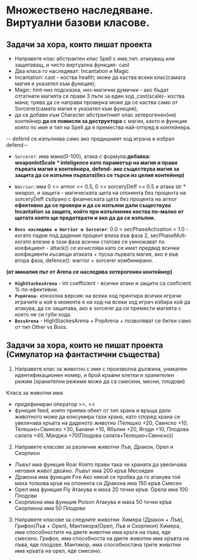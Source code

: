# Множествено наследяване. Виртуални базови класове.
## Задачи за хора, които пишат проекта
- Направете клас абстрактен клас Spell с име,тип: атакуващ или защитаващ, и чисто виртуална функция- cast
- Два класа го наследяват: Incantation и Magic
- Incantation: cast - коства health; може да каства всеки клас(самата магия е указател към функция);
- Magic: hint-низ подсказка, низ-магични думички - ако бъдат отгатнати магията се прави 3 пъти за един ход ,cast(scale)- коства мана; трява да се направи проверка може да се каства само от Sorcerer(самата магия е указател към функция);
- да се добави към Character абстрактният клас хетерогенен(ни) контейнер **да се помисли за деструктора** с магии, както и функция която по име и тип на Spell да я премества най-отпред в контейнера.

-- defend се изпълнява само ако предишният ход играча е избрал defend--

- `Sorcerer`: има мана(0-100), атака с формула:**добавка: weaponIntScale \* inteligence като параметър на магия и прави първата магия в контейнера, defend- ако съществува магия за защита да се изпълни първата(без се търси из целия контейнер)**
- `Warrior`: има 0 <= armor <= 0.5, 0 <= sorceryDeff <= 0.5 и атака str \* weapon, и защита - магическата щета на опонента без процента на sorceryDeff събрано с физическата щета без процента на armor **ефективно да се провери и да се изпълни дали съществува Incantation за защита, който при изпълнение коства по-малко от щетата която ще предотврати и ако да да се изпълни.**

- **`Boss наследява и Warrior и Sorcerer`**: 0.0 < secPhaseActivation < 1.0 - когато падне под дадения процент влиза във фаза 2, secPhaseMult- когато влезне в тази фаза всички статове се умножават по коефициент - attack() се изчислява като се имат предвид всички коефициенти късаещи атаката + пуска първата магия, ако е във втора фаза, defence(): warrior + sorcerer комбинирано.

**(от миналия път от Arena се наследява хетерогенен контейнер)**

- **`HighStackesArena`** - int coefficient - всички атаки и защити са coeficient % по-ефективни.
- **`PvpArena`**- конзолна версия: на всеки ход принтира всички играчи играчите и кой в момента е на ход-на всеки ход играч избира кой да атакува, да се защитава, ако е sorcerer да си премести магията с което не си губи хода.
- **`BossArena`** - HighStackesArena + PvpArena + позволяват се битки само от тип Other vs Boss.

## Задачи за хора, които не пишат проекта (Симулатор на фантастични същества)

1. Направете клас за животно с име с произволна дължина,
уникален идентификационен номер, и брой кръвни клетки и хранителен режим (хранителни режими може да са смесени, месни, плодови)

Класа за животни има 
- предефиниран оператор >>, <<
- функция feed, която приема обект от тип храна и връща дали животното може да консумира тази храна, като според храна се увеличава кръвта на даденото животно (Телешко +20, Свинско +10, Телешко+Свинско +30, Банани +10, Ябълки +20, Ягоди +10, Плодова салата +40, Манджа +70(Плодова салата+Телешко+Свинско))
 
2. Направете класове за различни животни Лъв, Дракон, Орел и Скорпион
- Лъвът има функция Roar
Която прави така че храната да увеличава неговия живот двойно.
Лъвът има 200 кръв
Месояден
- Дракона има функция Fire
Ако някой се пробва да го атакува той маха толкова кръв на опонента си
Дракона има 150 кръв
Смесен
- Орел има функция Fly
Атакува и маха 20 точки кръв.
Орела има 100
Плодови
- Скорпиона има функция Poison
Атакува и маха 50 точки кръв
Скорпиона има 50
Плодови
3. Направете класове за следните животни: Химера (Дракон + Лъв), Грифон(Лъв + Орел), Мантикора(Орел, Лъв и Скорпион)
Химера, има способностите на двете животни има кръта на лъва, яде смесено.
Грифон, има способноста на двете животни има кръвта на лъва, яде плодове.
Мантикор, има способностана трите животни има кръвта на орел, яде смесено.
